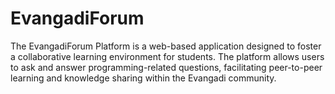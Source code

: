 # EvangadiForum
The EvangadiForum Platform is a web-based application designed to foster a collaborative learning environment for students. The platform allows users to ask and answer programming-related questions, facilitating peer-to-peer learning and knowledge sharing within the Evangadi community.
